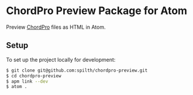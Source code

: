 # ChordPro Preview Package for Atom

Preview [ChordPro](https://www.chordpro.org/) files as HTML in Atom.

## Setup

To set up the project locally for development:

```bash
$ git clone git@github.com:spilth/chordpro-preview.git
$ cd chordpro-preview
$ apm link --dev
$ atom .
```
